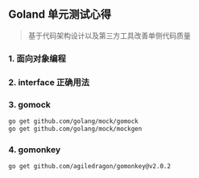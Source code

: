 ## Goland 单元测试心得
> 基于代码架构设计以及第三方工具改善单侧代码质量

### 1. 面向对象编程

### 2. interface 正确用法

### 3. gomock
```bash
go get github.com/golang/mock/gomock
go get github.com/golang/mock/mockgen
```
### 4. gomonkey
```bash
go get github.com/agiledragon/gomonkey@v2.0.2
```